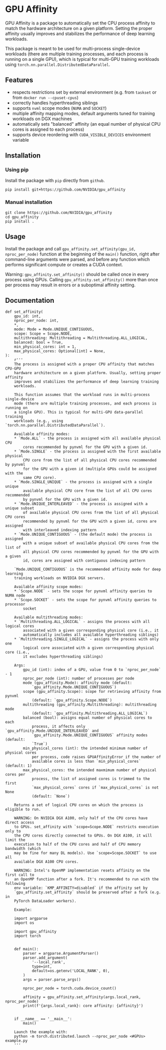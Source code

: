 # GPU Affinity

GPU Affinity is a package to automatically set the CPU process affinity to
match the hardware architecture on a given platform. Setting the proper
affinity usually improves and stabilizes the performance of deep learning
workloads.

This package is meant to be used for multi-process single-device workloads
(there are multiple training processes, and each process is running on a single
GPU), which is typical for multi-GPU training workloads using
`torch.nn.parallel.DistributedDataParallel`.

## Features
* respects restrictions set by external environment (e.g. from `taskset` or
  from `docker run --cpuset-cpus`)
* correctly handles hyperthreading siblings
* supports `nvml` scope modes (`NUMA` and `SOCKET`)
* multiple affinity mapping modes, default arguments tuned for training
  workloads on DGX machines
* automatically sets "balanced" affinity (an equal number of physical CPU cores
  is assigned to each process)
* supports device reordering with `CUDA_VISIBLE_DEVICES` environment variable

## Installation

### Using pip
Install the package with `pip` directly from `github`.

```
pip install git+https://github.com/NVIDIA/gpu_affinity
```

### Manual installation

```
git clone https://github.com/NVIDIA/gpu_affinity
cd gpu_affinity
pip install .
```

## Usage

Install the package and call `gpu_affinity.set_affinity(gpu_id,
nproc_per_node)` function at the beginning of the `main()` function, right
after command-line arguments were parsed, and before any function which performs
significant compute or creates a CUDA context.

Warning: `gpu_affinity.set_affinity()` should be called once in every process
using GPUs. Calling `gpu_affinity.set_affinity()` more than once per process
may result in errors or a suboptimal affinity setting.

## Documentation

```
def set_affinity(
    gpu_id: int,
    nproc_per_node: int,
    *,
    mode: Mode = Mode.UNIQUE_CONTIGUOUS,
    scope: Scope = Scope.NODE,
    multithreading: Multithreading = Multithreading.ALL_LOGICAL,
    balanced: bool = True,
    min_physical_cores: int = 1,
    max_physical_cores: Optional[int] = None,
):
    r'''
    The process is assigned with a proper CPU affinity that matches CPU-GPU
    hardware architecture on a given platform. Usually, setting proper affinity
    improves and stabilizes the performance of deep learning training
    workloads.

    This function assumes that the workload runs in multi-process single-device
    mode (there are multiple training processes, and each process is running on
    a single GPU). This is typical for multi-GPU data-parallel training
    workloads (e.g., using `torch.nn.parallel.DistributedDataParallel`).

    Available affinity modes:
    * `Mode.ALL` - the process is assigned with all available physical CPU
        cores recommended by pynvml for the GPU with a given id.
    * `Mode.SINGLE` - the process is assigned with the first available physical
        CPU core from the list of all physical CPU cores recommended by pynvml
        for the GPU with a given id (multiple GPUs could be assigned with the
        same CPU core).
    * `Mode.SINGLE_UNIQUE` - the process is assigned with a single unique
        available physical CPU core from the list of all CPU cores recommended
        by pynvml for the GPU with a given id.
    * `Mode.UNIQUE_INTERLEAVED` - the process is assigned with a unique subset
        of available physical CPU cores from the list of all physical CPU cores
        recommended by pynvml for the GPU with a given id, cores are assigned
        with interleaved indexing pattern
    * `Mode.UNIQUE_CONTIGUOUS` - (the default mode) the process is assigned
        with a unique subset of available physical CPU cores from the list of
        all physical CPU cores recommended by pynvml for the GPU with a given
        id, cores are assigned with contiguous indexing pattern

    `Mode.UNIQUE_CONTIGUOUS` is the recommended affinity mode for deep learning
    training workloads on NVIDIA DGX servers.

    Available affinity scope modes:
    * `Scope.NODE` - sets the scope for pynvml affinity queries to NUMA node
    * `Scope.SOCKET` - sets the scope for pynvml affinity queries to processor
        socket

    Available multithreading modes:
    * `Multithreading.ALL_LOGICAL` - assigns the process with all logical cores
        associated with a given corresponding physical core (i.e., it
        automatically includes all available hyperthreading siblings)
    * `Multithreading.SINGLE_LOGICAL` - assigns the process with only one
        logical core associated with a given corresponding physical core (i.e.,
        it excludes hyperthreading siblings)

    Args:
        gpu_id (int): index of a GPU, value from 0 to `nproc_per_node` - 1
        nproc_per_node (int): number of processes per node
        mode (gpu_affinity.Mode): affinity mode (default:
            `gpu_affinity.Mode.UNIQUE_CONTIGUOUS`)
        scope (gpu_affinity.Scope): scope for retrieving affinity from pynvml
            (default: `gpu_affinity.Scope.NODE`)
        multithreading (gpu_affinity.Multithreading): multithreading mode
            (default: `gpu_affinity.Multithreading.ALL_LOGICAL`)
        balanced (bool): assigns equal number of physical cores to each
            process, it affects only `gpu_affinity.Mode.UNIQUE_INTERLEAVED` and
            `gpu_affinity.Mode.UNIQUE_CONTIGUOUS` affinity modes (default:
            `True`)
        min_physical_cores (int): the intended minimum number of physical cores
            per process, code raises GPUAffinityError if the number of
            available cores is less than `min_physical_cores` (default: 1)
        max_physical_cores: the intended maxmimum number of physical cores per
            process, the list of assigned cores is trimmed to the first
            `max_physical_cores` cores if `max_physical_cores` is not None
            (default: `None`)

    Returns a set of logical CPU cores on which the process is eligible to run.

    WARNING: On NVIDIA DGX A100, only half of the CPU cores have direct access
    to GPUs. set_affinity with `scope=Scope.NODE` restricts execution only to
    the CPU cores directly connected to GPUs. On DGX A100, it will limit the
    execution to half of the CPU cores and half of CPU memory bandwidth (which
    may be fine for many DL models). Use `scope=Scope.SOCKET` to use all
    available DGX A100 CPU cores.

    WARNING: Intel's OpenMP implementation resets affinity on the first call to
    an OpenMP function after a fork. It's recommended to run with the following
    env variable: `KMP_AFFINITY=disabled` if the affinity set by
    `gpu_affinity.set_affinity` should be preserved after a fork (e.g. in
    PyTorch DataLoader workers).

    Example:

    import argparse
    import os

    import gpu_affinity
    import torch


    def main():
        parser = argparse.ArgumentParser()
        parser.add_argument(
            '--local_rank',
            type=int,
            default=os.getenv('LOCAL_RANK', 0),
        )
        args = parser.parse_args()

        nproc_per_node = torch.cuda.device_count()

        affinity = gpu_affinity.set_affinity(args.local_rank, nproc_per_node)
        print(f'{args.local_rank}: core affinity: {affinity}')


    if __name__ == '__main__':
        main()

    Launch the example with:
    python -m torch.distributed.launch --nproc_per_node <#GPUs> example.py
    '''
```
